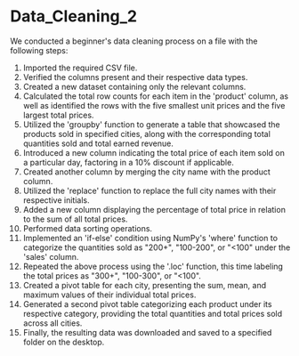 # Data_Cleaning_2
We conducted a beginner's data cleaning process on a file with the following steps:

1. Imported the required CSV file.
2. Verified the columns present and their respective data types.
3. Created a new dataset containing only the relevant columns.
4. Calculated the total row counts for each item in the 'product' column, as well as identified the rows with the five smallest unit prices and the five largest total prices.
5. Utilized the 'groupby' function to generate a table that showcased the products sold in specified cities, along with the corresponding total quantities sold and total earned revenue.
6. Introduced a new column indicating the total price of each item sold on a particular day, factoring in a 10% discount if applicable.
7. Created another column by merging the city name with the product column.
8. Utilized the 'replace' function to replace the full city names with their respective initials.
9. Added a new column displaying the percentage of total price in relation to the sum of all total prices.
10. Performed data sorting operations.
11. Implemented an 'if-else' condition using NumPy's 'where' function to categorize the quantities sold as "200+", "100-200", or "<100" under the 'sales' column.
12. Repeated the above process using the '.loc' function, this time labeling the total prices as "300+", "100-300", or "<100".
13. Created a pivot table for each city, presenting the sum, mean, and maximum values of their individual total prices.
14. Generated a second pivot table categorizing each product under its respective category, providing the total quantities and total prices sold across all cities.
15. Finally, the resulting data was downloaded and saved to a specified folder on the desktop.
